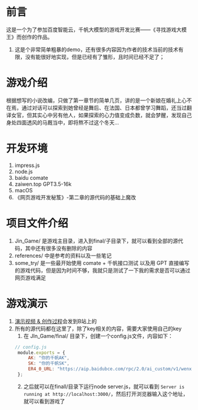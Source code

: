 # 前言
这是一个为了参加百度智能云，千帆大模型的游戏开发比赛——《寻找游戏大模王》而创作的作品。
1. 这是个非常简单粗暴的demo，还有很多内容因为作者的技术当前的技术有限，没有能很好地实现，但是已经有了雏形，且时间已经不足了；


# 游戏介绍
根据想写的小说改编，只做了第一章节的简单几页，讲的是一个新娘在婚礼上心不在焉，通过对话可以探索到她曾经是舞后、在法国、日本都曾学习舞蹈，还当过翻译女官，但其实心中另有他人，如果探索的心力值变成负数，就会梦醒，发现自己身处四面透风的马厩当中，即将熬不过这个冬天...

# 开发环境
1. impress.js
2. node.js
3. baidu comate
4. zaiwen.top GPT3.5-16k
5. macOS
6. 《网页游戏开发秘笈》-第二章的源代码的基础上魔改

# 项目文件介绍
1. Jin_Game/ 是游戏主目录，进入到final/子目录下，就可以看到全部的源代码，其中还有很多没有删除的内容
2. references/ 中是参考的资料以及一些笔记
3. some_try/ 是一些最开始使用 comate + 千帆接口测试 以及用 GPT 直接编写的游戏代码，但是因为时间不够，我就只是测试了一下我的需求是否可以通过网页游戏满足

# 游戏演示
1. [演示视频 & 创作过程]()会发到B站上的
2. 所有的源代码都在这里了，除了key相关的内容，需要大家使用自己的key
   1. 在 JIn_Game/final/ 目录下，创建一个config.js文件，内容如下：
   ```javascript
   // config.js
    module.exports = {
        AK: "你的千帆AK",
        SK: "你的千帆SK",
        ER4_0_URL: "https://aip.baidubce.com/rpc/2.0/ai_custom/v1/wenxinworkshop/chat/completions_pro?access_token=你的access_token"
    };
    ```
    2. 之后就可以在finall/目录下运行node server.js，就可以看到 `Server is running at http://localhost:3000/`，然后打开浏览器输入这个地址，就可以看到游戏了